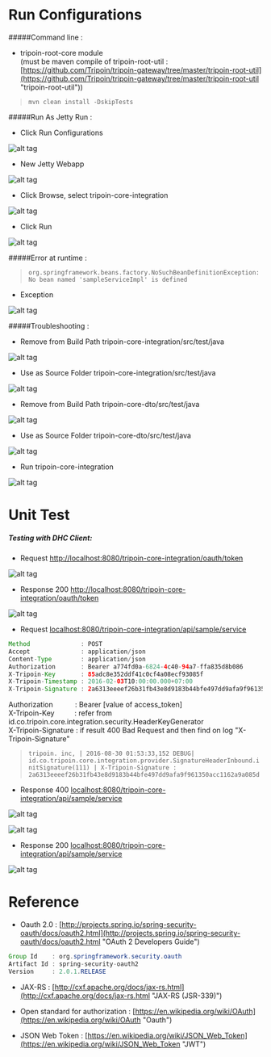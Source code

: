 # Run Configurations

#####Command line :
* tripoin-root-core module<br/>
(must be maven compile of tripoin-root-util : [https://github.com/Tripoin/tripoin-gateway/tree/master/tripoin-root-util](https://github.com/Tripoin/tripoin-gateway/tree/master/tripoin-root-util "tripoin-root-util"))

> ``mvn clean install -DskipTests``
 
#####Run As Jetty Run :

* Click Run Configurations

![alt tag](https://raw.githubusercontent.com/Tripoin/tripoin-resources/master/tripoin-image/Setting%20Environment%205.png)

* New Jetty Webapp

![alt tag](https://raw.githubusercontent.com/Tripoin/tripoin-resources/master/tripoin-image/Setting%20Environment%206.png)

* Click Browse, select tripoin-core-integration

![alt tag](https://raw.githubusercontent.com/Tripoin/tripoin-resources/master/tripoin-image/Setting%20Environment%207.png)

* Click Run

![alt tag](https://raw.githubusercontent.com/Tripoin/tripoin-resources/master/tripoin-image/Setting%20Environment%208.png)

#####Error at runtime :

> ``org.springframework.beans.factory.NoSuchBeanDefinitionException: No bean named 'sampleServiceImpl' is defined``

* Exception

![alt tag](https://raw.githubusercontent.com/Tripoin/tripoin-resources/master/tripoin-image/Setting%20Environment%209.png)

#####Troubleshooting :

* Remove from Build Path tripoin-core-integration/src/test/java

![alt tag](https://raw.githubusercontent.com/Tripoin/tripoin-resources/master/tripoin-image/Setting%20Environment%2010.png)

* Use as Source Folder tripoin-core-integration/src/test/java

![alt tag](https://raw.githubusercontent.com/Tripoin/tripoin-resources/master/tripoin-image/Setting%20Environment%2011.png)

* Remove from Build Path tripoin-core-dto/src/test/java

![alt tag](https://raw.githubusercontent.com/Tripoin/tripoin-resources/master/tripoin-image/Setting%20Environment%2012.png)

* Use as Source Folder tripoin-core-dto/src/test/java

![alt tag](https://raw.githubusercontent.com/Tripoin/tripoin-resources/master/tripoin-image/Setting%20Environment%2013.png)

* Run tripoin-core-integration

![alt tag](https://raw.githubusercontent.com/Tripoin/tripoin-resources/master/tripoin-image/Setting%20Environment%2014.png)


# Unit Test

##### Testing with DHC Client:

* Request [http://localhost:8080/tripoin-core-integration/oauth/token](http://localhost:8080/tripoin-core-integration/oauth/token "Get Token")

![alt tag](https://raw.githubusercontent.com/Tripoin/tripoin-resources/master/tripoin-image/Unit%20Test%201.png)

* Response 200 [http://localhost:8080/tripoin-core-integration/oauth/token](http://localhost:8080/tripoin-core-integration/oauth/token "Get Token")

![alt tag](https://raw.githubusercontent.com/Tripoin/tripoin-resources/master/tripoin-image/Unit%20Test%202.png)

* Request [localhost:8080/tripoin-core-integration/api/sample/service](localhost:8080/tripoin-core-integration/api/sample/service "Sample Service")

```java
Method              : POST
Accept              : application/json
Content-Type        : application/json
Authorization       : Bearer a774fd0a-6824-4c40-94a7-ffa835d8b086
X-Tripoin-Key       : 85adc8e352ddf41c0cf4a08ecf93085f
X-Tripoin-Timestamp : 2016-02-03T10:00:00.000+07:00
X-Tripoin-Signature : 2a6313eeeef26b31fb43e8d9183b44bfe497dd9afa9f961350acc1162a9a085d
``` 

Authorization&emsp;&emsp;&nbsp;&nbsp;&nbsp;&nbsp;: Bearer [value of access_token]<br/>
X-Tripoin-Key&emsp;&emsp;&nbsp;&nbsp;&nbsp;: refer from id.co.tripoin.core.integration.security.HeaderKeyGenerator<br/>
X-Tripoin-Signature : if result 400 Bad Request and then find on log "X-Tripoin-Signature"<br/>

> ``tripoin. inc, | 2016-08-30 01:53:33,152 DEBUG| id.co.tripoin.core.integration.provider.SignatureHeaderInbound.initSignature(111) | X-Tripoin-Signature : 2a6313eeeef26b31fb43e8d9183b44bfe497dd9afa9f961350acc1162a9a085d``

* Response 400 [localhost:8080/tripoin-core-integration/api/sample/service](localhost:8080/tripoin-core-integration/api/sample/service "Sample Service")

![alt tag](https://raw.githubusercontent.com/Tripoin/tripoin-resources/master/tripoin-image/Unit%20Test%203.png)

![alt tag](https://raw.githubusercontent.com/Tripoin/tripoin-resources/master/tripoin-image/Unit%20Test%204.png)

* Response 200 [localhost:8080/tripoin-core-integration/api/sample/service](localhost:8080/tripoin-core-integration/api/sample/service "Sample Service")

![alt tag](https://raw.githubusercontent.com/Tripoin/tripoin-resources/master/tripoin-image/Unit%20Test%205.png)


# Reference
+ Oauth 2.0 : [http://projects.spring.io/spring-security-oauth/docs/oauth2.html](http://projects.spring.io/spring-security-oauth/docs/oauth2.html "OAuth 2 Developers Guide")

```java
Group Id    : org.springframework.security.oauth
Artifact Id : spring-security-oauth2
Version     : 2.0.1.RELEASE
``` 

+ JAX-RS : [http://cxf.apache.org/docs/jax-rs.html](http://cxf.apache.org/docs/jax-rs.html "JAX-RS (JSR-339)")

+ Open standard for authorization : [https://en.wikipedia.org/wiki/OAuth](https://en.wikipedia.org/wiki/OAuth "Oauth")

+ JSON Web Token : [https://en.wikipedia.org/wiki/JSON_Web_Token](https://en.wikipedia.org/wiki/JSON_Web_Token "JWT")